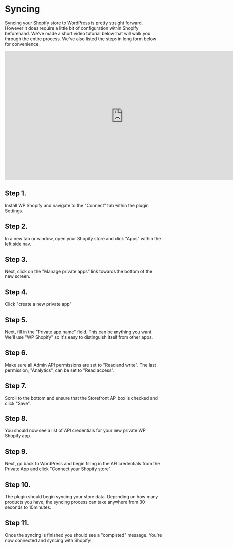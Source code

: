 # Syncing

Syncing your Shopify store to WordPress is pretty straight forward. However it does require a little bit of configuration within Shopify beforehand. We've made a short video tutorial below that will walk you through the entire process. We've also listed the steps in long form below for convenience.

<iframe width="760" height="415" src="https://www.youtube.com/embed/lYm6G35e8sI" frameborder="0" allow="accelerometer; autoplay; encrypted-media; gyroscope; picture-in-picture" allowfullscreen></iframe>

## Step 1.

Install WP Shopify and navigate to the "Connect" tab within the plugin Settings.

## Step 2.

In a new tab or window, open your Shopify store and click "Apps" within the left side nav.

## Step 3.

Next, click on the "Manage private apps" link towards the bottom of the new screen.

## Step 4.

Click "create a new private app"

## Step 5.

Next, fill in the "Private app name" field. This can be anything you want. We'll use "WP Shopify" so it's easy to distinguish itself from other apps.

## Step 6.

Make sure all Admin API permissions are set to "Read and write". The last permission, "Analytics", can be set to "Read access".

## Step 7.

Scroll to the bottom and ensure that the Storefront API box is checked and click "Save".

## Step 8.

You should now see a list of API credentials for your new private WP Shopify app.

## Step 9.

Next, go back to WordPress and begin filling in the API credentials from the Private App and click "Connect your Shopify store".

## Step 10.

The plugin should begin syncing your store data. Depending on how many products you have, the syncing process can take anywhere from 30 seconds to 10minutes.

## Step 11.

Once the syncing is finished you should see a "completed" message. You're now connected and syncing with Shopify!
